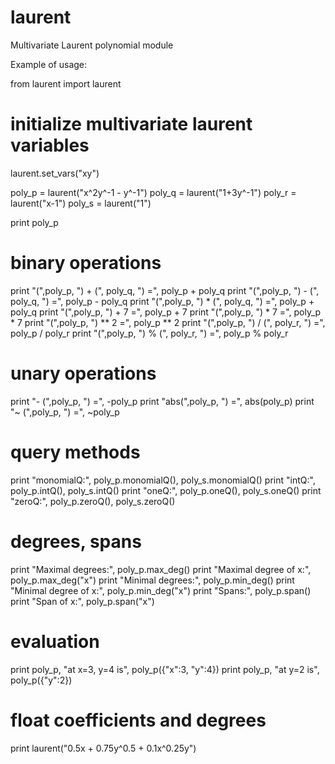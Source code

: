 # laurent
Multivariate Laurent polynomial module

Example of usage:

from laurent import laurent
# initialize multivariate laurent variables    
laurent.set_vars("xy")

poly_p = laurent("x^2y^-1 - y^-1")
poly_q = laurent("1+3y^-1")
poly_r = laurent("x-1")
poly_s = laurent("1")

print poly_p

# binary operations
print "(",poly_p, ") + (", poly_q, ") =", poly_p + poly_q
print "(",poly_p, ") - (", poly_q, ") =", poly_p - poly_q
print "(",poly_p, ") * (", poly_q, ") =", poly_p + poly_q
print "(",poly_p, ") + 7 =", poly_p + 7
print "(",poly_p, ") * 7 =", poly_p * 7
print "(",poly_p, ") ** 2 =", poly_p ** 2
print "(",poly_p, ") / (", poly_r, ") =", poly_p / poly_r
print "(",poly_p, ") % (", poly_r, ") =", poly_p % poly_r

# unary operations
print "- (",poly_p, ") =", -poly_p
print "abs(",poly_p, ") =", abs(poly_p)
print "~ (",poly_p, ") =", ~poly_p

# query methods
print "monomialQ:", poly_p.monomialQ(), poly_s.monomialQ()
print "intQ:", poly_p.intQ(), poly_s.intQ()
print "oneQ:", poly_p.oneQ(), poly_s.oneQ()
print "zeroQ:", poly_p.zeroQ(), poly_s.zeroQ()    

# degrees, spans
print "Maximal degrees:", poly_p.max_deg()
print "Maximal degree of x:", poly_p.max_deg("x")
print "Minimal degrees:", poly_p.min_deg()
print "Minimal degree of x:", poly_p.min_deg("x")
print "Spans:", poly_p.span()
print "Span of x:", poly_p.span("x")

# evaluation
print poly_p, "at x=3, y=4 is", poly_p({"x":3, "y":4})
print poly_p, "at y=2 is", poly_p({"y":2})

# float coefficients and degrees
print laurent("0.5x + 0.75y^0.5 + 0.1x^0.25y")
